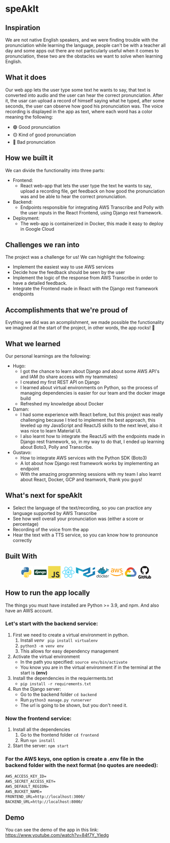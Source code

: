 # speAkIt

## Inspiration

We are not native English speakers, and we were finding trouble with the pronunciation while learning the language, people can't be with a teacher all day and some apps out there are not particularly useful when it comes to pronunciation, these two are the obstacles we want to solve when learning English.

## What it does

Our web app lets the user type some text he wants to say, that text is converted into audio and the user can hear the correct pronunciation. After it, the usar can upload a record of himself saying what he typed, after some seconds, the user can observe how good his pronunciation was. The voice recording is displayed in the app as text, where each word has a color meaning the following:

- 🟢 Good pronunciation
- 🟡 Kind of good pronunciation
- 🔴 Bad pronunciation

## How we built it

We can divide the functionality into three parts:

- Frontend:
  - React web-app that lets the user type the text he wants to say, upload a recording file, get feedback on how good the pronunciation was and be able to hear the correct pronunciation.
- Backend:
  - Endpoints responsible for integrating AWS Transcribe and Polly with the user inputs in the React Frontend, using Django rest framework.
- Deployment:
  - The web-app is containerized in Docker, this made it easy to deploy in Google Cloud

## Challenges we ran into

The project was a challenge for us! We can highlight the following:

- Implement the easiest way to use AWS services
- Decide how the feedback should be seen by the user
- Implement the logic of the response from AWS Transcribe in order to have a detailed feedback.
- Integrate the Frontend made in React with the Django rest framework endpoints

## Accomplishments that we're proud of

Evything we did was an acomplishment, we made possible the functionality we imagined at the start of the project, in other words, the app rocks! 🎸

## What we learned

Our personal learnings are the following:

- Hugo:
  - I got the chance to learn about Django and about some AWS API's and IAM (to share access with my teammates)
  - I created my first REST API on Django
  - I learned about virtual environments on Python, so the process of managing dependencies is easier for our team and the docker image build
  - Refreshed my knowledge about Docker
- Daman:
  - I had some experience with React before, but this project was really challenging because I tried to implement the best approach, this leveled up my JavaScript and ReactJS skills to the next level, also it was nice to learn Material UI.
  - I also learnt how to integrate the ReactJS with the endpoints made in Django rest framework, so, in my way to do that, I ended up learning about Boto3, Polly and Transcribe.
- Gustavo:
  - How to integrate AWS services with the Python SDK (Boto3)
  - A lot about how Django rest framework works by implementing an endpoint
  - With the amazing programming sessions with my team I also learnt about React, Docker, GCP and teamwork, thank you guys!

## What's next for speAkIt

- Select the language of the text/recording, so you can practice any language supported by AWS Transcribe
- See how well overall your pronunciation was (either a score or percentage)
- Recording of the voice from the app
- Hear the text with a TTS service, so you can know how to pronounce correctly

## Built With

<p align="center">
<img src="https://raw.githubusercontent.com/devicons/devicon/2ae2a900d2f041da66e950e4d48052658d850630/icons/python/python-original.svg" alt="python" width="40" height="40"/>
<img src="https://raw.githubusercontent.com/devicons/devicon/2ae2a900d2f041da66e950e4d48052658d850630/icons/django/django-original.svg" alt="django" width="40" height="40"/>
<img src="https://raw.githubusercontent.com/devicons/devicon/2ae2a900d2f041da66e950e4d48052658d850630/icons/javascript/javascript-original.svg" alt="js" width="40" height="40"/>
<img src="https://raw.githubusercontent.com/devicons/devicon/2ae2a900d2f041da66e950e4d48052658d850630/icons/react/react-original.svg" alt="react" width="40" height="40"/>
<img src="https://raw.githubusercontent.com/devicons/devicon/2ae2a900d2f041da66e950e4d48052658d850630/icons/materialui/materialui-original.svg" alt="html" width="60" height="40"/>
<img src="https://raw.githubusercontent.com/devicons/devicon/2ae2a900d2f041da66e950e4d48052658d850630/icons/docker/docker-original-wordmark.svg" alt="go" width="40" height="40"/>
<img src="https://raw.githubusercontent.com/devicons/devicon/2ae2a900d2f041da66e950e4d48052658d850630/icons/amazonwebservices/amazonwebservices-plain-wordmark.svg" alt="go" width="40" height="40"/>
<img src="https://raw.githubusercontent.com/devicons/devicon/2ae2a900d2f041da66e950e4d48052658d850630/icons/googlecloud/googlecloud-original.svg" alt="go" width="40" height="40"/>
<img src="https://raw.githubusercontent.com/devicons/devicon/2ae2a900d2f041da66e950e4d48052658d850630/icons/github/github-original-wordmark.svg" alt="go" width="40" height="40"/>
</p>

## How to run the app locally

The things you must have installed are Python >= 3.9, and npm. And also have an AWS account.

### Let's start with the backend service:

1. First we need to create a virtual environment in python.
   1. Install _venv_ ` pip install virtualenv`
   2. `python3 -m venv env`
   3. This allows for easy dependency management
2. Activate the virtual environment
   - In the path you specified: `source env/bin/activate`
   - You know you are in the virtual environment if in the terminal at the start is **(env)**
3. Install the dependencies in the requierments.txt
   - `pip install -r requirements.txt`
4. Run the Django server:
   - Go to the backend folder `cd backend`
   - Run `python3 manage.py runserver`
   - The url is going to be shown, but you don't need it.

### Now the frontend service:

1. Install all the dependencies
   1. Go to the frontend folder `cd frontend`
   2. Run `npn install`
2. Start the server: `npm start`

### For the AWS keys, one option is create a .env file in the backend folder with the next format (no quotes are needed):

```
AWS_ACCESS_KEY_ID=
AWS_SECRET_ACCESS_KEY=
AWS_DEFAULT_REGION=
AWS_BUCKET_NAME=
FRONTEND_URL=http://localhost:3000/
BACKEND_URL=http://localhost:8000/
```

## Demo

You can see the demo of the app in this link: https://www.youtube.com/watch?v=84f7Y_Yledg
